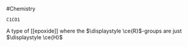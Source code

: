 #Chemistry 
```smiles
C1CO1
```
A type of [[epoxide]] where the $\displaystyle \ce{R}$-groups are just $\displaystyle \ce{H}$